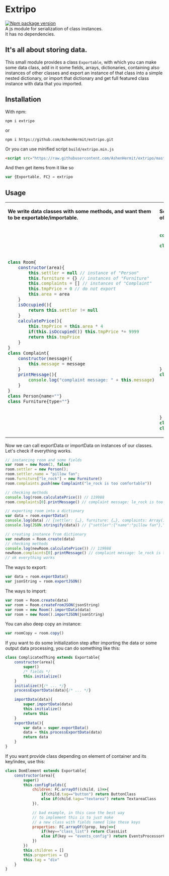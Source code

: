 # Extripo
[![Npm package version](https://badgen.net/npm/v/extripo)](https://www.npmjs.com/package/extripo)  
A js module for serialization of class instances.  
It has no dependencies.

## It's all about storing data.  
This small module provides a class `Exportable`, with which you can make some data class, add in it some fields, arrays, dictionaries, containing also instances of other classes and export an instance of that class into a simple nested dictionary, or import that dictionary and get full featured class instance with data that you imported.   

## Installation
With npm:
```
npm i extripo
```
or
```
npm i https://github.com/AshenHermit/extripo.git
```
Or you can use minified script `build/extripo.min.js`
```html
<script src="https://raw.githubusercontent.com/AshenHermit/extripo/master/build/extripo.min.js"></script>
```
And then get items from it like so
```javascript
var {Exportable, FC} = extripo
```

## Usage
<table>
<tr>
<td> 

**We write data classes with some methods, and want them to be exportable/importable.**  

</td>
<td> 

**So we extend `Exportable` class and do some configuration of fields**

</td>
</tr>
<tr>
<td>

```javascript
class Room{
    constructor(area){
        this.settler = null // instance of "Person"
        this.furniture = {} // instances of "Furniture"
        this.complaints = [] // instances of "Complaint"
        this.tmpPrice = 0 // do not export
        this.area = area
    }
    isOccupied(){
        return this.settler != null
    }
    calculatePrice(){
        this.tmpPrice = this.area * 4
        if(this.isOccupied()) this.tmpPrice *= 9999
        return this.tmpPrice
    }
}
class Complaint{
    constructor(message){
        this.message = message
    }
    printMessage(){
        console.log("complaint message: " + this.message)
    }
}
class Person{name=""}
class Furniture{type=""}
```

</td>
<td> 

```javascript
const { Exportable, FC } = require("extripo");

class Room extends Exportable{
    constructor(area){
        super()
        this.configFields({
            settler: FC.instanceOf(Person),
            furniture: FC.dictOf(Furniture),
            complaints: FC.arrayOf(Complaint),
            tmpPrice: FC.ignore()
        })
        this.settler = null
        this.furniture = {}
        this.complaints = []
        this.tmpPrice = 0
        this.area = area
    }
    isOccupied(){
        return this.settler != null
    }
    calculatePrice(){
        this.tmpPrice = this.area * 4
        if(this.isOccupied()) this.tmpPrice *= 9999
        return this.tmpPrice
    }
}
class Complaint extends Exportable{
    constructor(message){
        super()
        this.message = message
    }
    printMessage(){
        console.log("complaint message: " + this.message)
    }
}
class Person extends Exportable{name=""}
class Furniture extends Exportable{type=""}
```

</td>
</tr>
</table>

Now we can call exportData or importData on instances of our classes.  
Let's check if everything works.

```javascript
// instancing room and some fields
var room = new Room(3, false) 
room.settler = new Person(); 
room.settler.name = "pillow fan";
room.furniture["le_rock"] = new Furniture()
room.complaints.push(new Complaint("le_rock is too comfortable"))

// checking methods
console.log(room.calculatePrice()) // 119988
room.complaints[0].printMessage() // complaint message: le_rock is too comfortable

// exporting room into a dictionary
var data = room.exportData()
console.log(data) // {settler: {…}, furniture: {…}, complaints: Array(1), area: 3}
console.log(JSON.stringify(data)) // {"settler":{"name":"pillow fan"},"furniture":{"le_rock": ...

// creating instance from dictionary
var newRoom = Room.create(data)
// checking methods
console.log(newRoom.calculatePrice()) // 119988
newRoom.complaints[0].printMessage() // complaint message: le_rock is too comfortable
// ok everything works
```

The ways to export:
```javascript
var data = room.exportData()
var jsonString = room.exportJSON()
```

The ways to import:
```javascript
var room = Room.create(data)
var room = Room.createFromJSON(jsonString)
var room = new Room().importData(data)
var room = new Room().importJSON(jsonString)
```

You can also deep copy an instance:
```javascript
var roomCopy = room.copy()
```

If you want to do some initialization step after importing the data or some output data processing, you can do something like this:

```javascript
class ComplicatedThing extends Exportable{
    constructor(area){
        super()
        /* fields */
        this.initialize()
    }
    initialize(){/* ... */}
    processExportData(data){/* ... */}

    importData(data){
        super.importData(data)
        this.initialize()
        return this
    }
    exportData(){
        var data = super.exportData()
        data = this.processExportData(data)
        return data
    }
}
```

If you want provide class depending on element of container and its key/index, use this:

```javascript
class DomElement extends Exportable{
    constructor(area){
        super()
        this.configFields({
            children: FC.arrayOf((child, i)=>{
                if(child.tag=="button") return ButtonClass
                else if(child.tag=="textarea") return TextareaClass
            }),

            // bad example, in this case the best way 
            // to implement this is to just make 
            // a new class with fields named like these keys
            properties: FC.arrayOf((prop, key)=>{
                if(key=="class_list") return ClassList
                else if(key == "events_config") return EventsProcessorConfig
            })
        })
        this.children = []
        this.properties = {}
        this.tag = "div"
    }
}
```